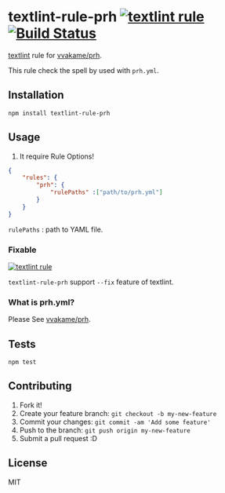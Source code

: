 # textlint-rule-prh [![textlint rule](https://img.shields.io/badge/textlint-fixable-green.svg?style=social)](https://textlint.github.io/) [![Build Status](https://travis-ci.org/azu/textlint-rule-prh.svg?branch=master)](https://travis-ci.org/azu/textlint-rule-prh)

[textlint](https://github.com/azu/textlint "textlint") rule for [vvakame/prh](https://github.com/vvakame/prh "vvakame/prh").

This rule check the spell by used with `prh.yml`.

## Installation

    npm install textlint-rule-prh

## Usage

1. It require Rule Options!

```json
{
    "rules": {
        "prh": {
            "rulePaths" :["path/to/prh.yml"]
        }
    }
}
```

`rulePaths` : path to YAML file.

### Fixable

[![textlint rule](https://img.shields.io/badge/textlint-fixable-green.svg?style=social)](https://textlint.github.io/) 

`textlint-rule-prh` support `--fix` feature of textlint.

### What is prh.yml?

Please See [vvakame/prh](https://github.com/vvakame/prh "vvakame/prh").

## Tests

    npm test

## Contributing

1. Fork it!
2. Create your feature branch: `git checkout -b my-new-feature`
3. Commit your changes: `git commit -am 'Add some feature'`
4. Push to the branch: `git push origin my-new-feature`
5. Submit a pull request :D

## License

MIT